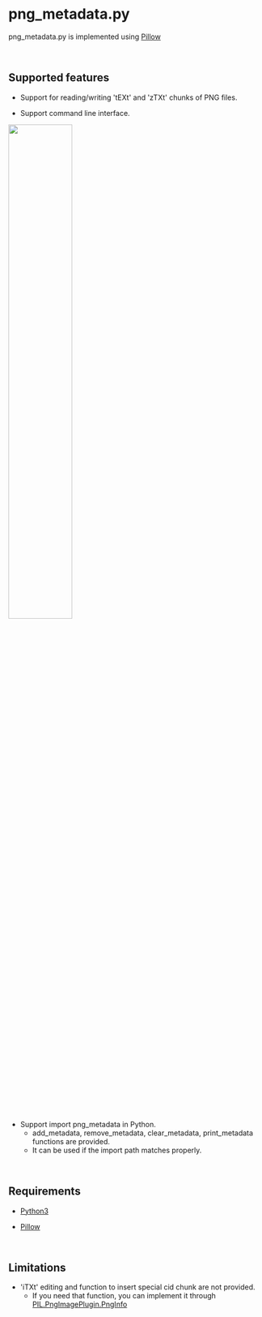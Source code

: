 # png_metadata.py
png_metadata.py is implemented using [Pillow](https://pillow.readthedocs.io/en/stable/index.html)

<br />

Supported features
-------------
* Support for reading/writing 'tEXt' and 'zTXt' chunks of PNG files.

* Support command line interface.
<image src="./commandline.png" width="50%" height="50%">

* Support import png_metadata in Python.
  - add_metadata, remove_metadata, clear_metadata, print_metadata functions are provided.
  - It can be used if the import path matches properly.

<br />

Requirements
-------------
* [Python3](https://www.python.org/downloads/)

* [Pillow](https://pillow.readthedocs.io/en/stable/)

<br />

Limitations
-------------
* 'iTXt' editing and function to insert special cid chunk are not provided.
  - If you need that function, you can implement it through [PIL.PngImagePlugin.PngInfo](https://pillow.readthedocs.io/en/stable/PIL.html#pngimageplugin-pnginfo-class)
